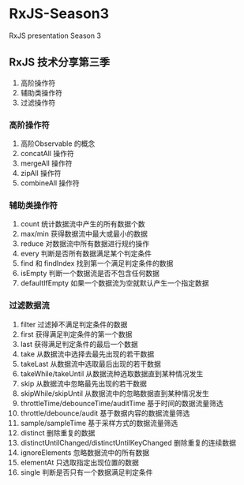 # RxJS-Season3
RxJS presentation Season 3

## RxJS 技术分享第三季

1. 高阶操作符
2. 辅助类操作符
3. 过滤操作符

### 高阶操作符

1. 高阶Observable 的概念
2. concatAll 操作符
3. mergeAll 操作符
4. zipAll 操作符
5. combineAll 操作符

### 辅助类操作符

1. count 统计数据流中产生的所有数据个数
2. max/min 获得数据流中最大或最小的数据
3. reduce 对数据流中所有数据进行规约操作
4. every 判断是否所有数据满足某个判定条件
5. find 和 findIndex 找到第一个满足判定条件的数据
6. isEmpty 判断一个数据流是否不包含任何数据
7. defaultIfEmpty 如果一个数据流为空就默认产生一个指定数据

### 过滤数据流

1. filter 过滤掉不满足判定条件的数据
2. first 获得满足判定条件的第一个数据
3. last 获得满足判定条件的最后一个数据
4. take 从数据流中选择去最先出现的若干数据
5. takeLast 从数据流中选取最后出现的若干数据
6. takeWhile/takeUntil 从数据流种选取数据直到某种情况发生
7. skip 从数据流中忽略最先出现的若干数据
8. skipWhile/skipUntil 从数据流中的忽略数据直到某种情况发生
9. throttleTime/debounceTime/auditTime 基于时间的数据流量筛选
10. throttle/debounce/audit 基于数据内容的数据流量筛选
11. sample/sampleTime 基于采样方式的数据流量筛选
12. distinct 删除重复的数据
13. distinctUntilChanged/distinctUntilKeyChanged 删除重复的连续数据
14. ignoreElements 忽略数据流中的所有数据
15. elementAt 只选取指定出现位置的数据
16. single 判断是否只有一个数据满足判定条件
